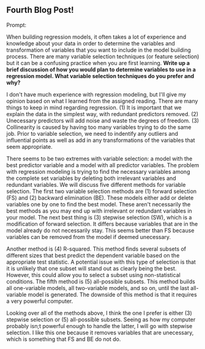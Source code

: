 ## Fourth Blog Post!

Prompt: 

When building regression models, it often takes a lot of experience and knowledge about your data in order to determine the variables and transformation of variables that you want to include in the model building process.  There are many variable selection techniques (or feature selection) but it can be a confusing practice when you are first learning. **Write up a brief discussion of how you would plan to determine variables to use in a regression model.  What variable selection techniques do you prefer and why?**

I don't have much experience with regression modeling, but I'll give my opinion based on what I learned from the assigned reading. There are many things to keep in mind regarding regression. (1) It is important that we explain the data in the simplest way, with redundant predictors removed. (2) Unecessary predictors will add noise and waste the degrees of freedom. (3) Collinearity is caused by having too many variables trying to do the same job. Prior to variable selection, we need to indentify any outliers and influential points as well as add in any transformations of the variables that seem appropriate. 

There seems to be two extremes with variable selection: a model with the best predictor variable and a model with all predictor variables. The problem with regression modeling is trying to find the necessary variables among the complete set variables by deleting both irrelevant variables and redundant variables. We will discuss five different methods for variable selection. The first two variable selection methods are (1) forward selection (FS) and (2) backward elimination (BE). These models either add or delete variables one by one to find the best model. These aren't necessarily the best methods as you may end up with irrelevant or redundant variables in your model. The next best thing is (3) stepwise selection (SW), which is a modification of forward selection. It differs because variables that are in the model already do not necessarily stay. This seems better than FS because variables can be removed from the model if deemed unecessary. 

Another method is (4) R-squared. This method finds several subsets of different sizes that best predict the dependent variable based on the appropriate test statistic. A potential issue with this type of selection is that it is unlikely that one subset will stand out as clearly being the best. However, this could allow you to select a subset using non-statistical conditions. The fifth method is (5) all-possible subsets. This method builds all one-variable models, all two-variable models, and so on, until the last all-variable model is generated. The downside of this method is that it requires a very powerful computer.

Looking over all of the methods above, I think the one I prefer is either (3) stepwise selection or (5) all-possible subsets. Seeing as how my computer probably isn;t powerful enough to handle the latter, I will go with stepwise selection. I like this one because it removes variables that are unecessary, which is something that FS and BE do not do.
